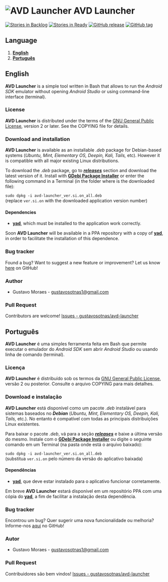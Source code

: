 ![AVD Launcher](http://cdn3.aptoide.com/imgs/a/d/c/adc53969fb60384ae370ef13555a3ff4.png) AVD Launcher
=====================================================================================================

[![Stories in Backlog](https://img.shields.io/github/issues-raw/gustavosotnas/avd-launcher.svg?label=backlog&style=plastic)](https://waffle.io/gustavosotnas/avd-launcher)
[![Stories in Ready](https://badge.waffle.io/gustavosotnas/avd-launcher.png?label=ready&title=ready)](https://waffle.io/gustavosotnas/avd-launcher)
[![GitHub release](https://img.shields.io/github/release/gustavosotnas/avd-launcher.svg?label=stable&style=plastic)](https://github.com/gustavosotnas/avd-launcher/releases/latest)
[![GitHub tag](https://img.shields.io/github/tag/gustavosotnas/avd-launcher.svg?label=development&style=plastic)](https://github.com/gustavosotnas/avd-launcher/releases)

Language
--------
1. [**English**](#english)
2. [**Português**](#português)

English
--------------------------
**AVD Launcher** is a simple tool written in Bash that allows to run the *Android SDK* emulator without opening *Android Studio* or using command-line interface (terminal).

### License
**AVD Launcher** is distributed under the terms of the [GNU General Public License](http://www.gnu.org/licenses/), version 2 or later. See the COPYING file for details.

### Download and installation
**AVD Launcher** is available as an installable *.deb* package for Debian-based systems (*Ubuntu, Mint, Elementary OS, Deepin, Kali, Tails,* etc). However it is compatible with all major existing Linux distributions.

To download the *.deb* package, go to [***releases***](https://github.com/gustavosotnas/avd-launcher/releases/latest) section and download the latest version of it. Install with [**GDebi Package Installer**](https://apps.ubuntu.com/cat/applications/gdebi/) or enter the following command in a Terminal (in the folder where is the downloaded file):

`sudo dpkg -i avd-launcher_ver.si.on_all.deb` <br>
(replace `ver.si.on` with the downloaded application version number)

#### Dependencies
 * [**yad**](http://www.webupd8.org/2010/12/yad-zenity-on-steroids-display.html), which must be installed to the application work correctly.

<!--[**GDebi**](https://apps.ubuntu.com/cat/applications/gdebi/) installs [**yad**](http://www.webupd8.org/2010/12/yad-zenity-on-steroids-display.html) if it doesn't installed.-->

Soon **AVD Launcher** will be available in a PPA repository with a copy of [**yad**](http://www.webupd8.org/2010/12/yad-zenity-on-steroids-display.html), in order to facilitate the installation of this dependence.

### Bug tracker
Found a bug? Want to suggest a new feature or improvement? Let us know [here](https://github.com/gustavosotnas/avd-launcher/issues) on GitHub!

### Author
 * Gustavo Moraes - <gustavosotnas1@gmail.com>

### Pull Request
Contributors are welcome! [Issues - gustavosotnas/avd-launcher](https://github.com/gustavosotnas/avd-launcher/issues)

Português
--------------------------
**AVD Launcher** é uma simples ferramenta feita em Bash que permite executar o emulador do *Android SDK* sem abrir *Android Studio* ou usando linha de comando (terminal).

### Licença
**AVD Launcher** é distribuído sob os termos da [GNU General Public License](http://www.gnu.org/licenses/), versão 2 ou posterior. Consulte o arquivo COPYING para mais detalhes.

### Download e instalação
**AVD Launcher** está disponível como um pacote *.deb* instalável para sistemas baseados no ***Debian*** (*Ubuntu, Mint, Elementary OS, Deepin, Kali, Tails,* etc.). No entanto é compatível com todas as principais distribuições Linux existentes.

Para baixar o pacote *.deb*, vá para a seção [***releases***](https://github.com/gustavosotnas/avd-launcher/releases/latest) e baixe a última versão do mesmo. Instale com o [**GDebi Package Installer**](https://apps.ubuntu.com/cat/applications/gdebi/) ou digite o seguinte comando em um Terminal (na pasta onde está o arquivo baixado):

`sudo dpkg -i avd-launcher_ver.si.on_all.deb` <br>
(substitua `ver.si.on` pelo número da versão do aplicativo baixada)

#### Dependências
 * [**yad**](http://www.webupd8.org/2010/12/yad-zenity-on-steroids-display.html), que deve estar instalado para o aplicativo funcionar corretamente.

<!--[**GDebi**](https://apps.ubuntu.com/cat/applications/gdebi/) instala [**yad**](http://www.webupd8.org/2010/12/yad-zenity-on-steroids-display.html) se ele não estiver instalado.-->

Em breve **AVD Launcher** estará disponível em um repositório PPA com uma cópia do [**yad**](http://www.webupd8.org/2010/12/yad-zenity-on-steroids-display.html), a fim de facilitar a instalação desta dependência.

### Bug tracker
Encontrou um bug? Quer sugerir uma nova funcionalidade ou melhoria? Informe-nos [aqui](https://github.com/gustavosotnas/avd-launcher/issues) no GitHub!

### Autor
 * Gustavo Moraes - <gustavosotnas1@gmail.com>

### Pull Request
Contribuidores são bem vindos! [Issues - gustavosotnas/avd-launcher](https://github.com/gustavosotnas/avd-launcher/issues)
